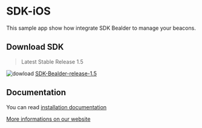 # SDK-iOS

This sample app show how integrate SDK Bealder to manage your beacons.

## Download SDK

> Latest Stable Release 1.5

![dowload](http://www.wasaru.com/statics/img/gray-download-icon.png)
[SDK-Bealder-release-1.5](https://github.com/bealder/SDK-iOS/releases/tag/1.5)

## Documentation

You can read [installation documentation](https://github.com/bealder/SDK-iOS/blob/master/DOCS.md)

[More informations on our website](http://bealder.com)
